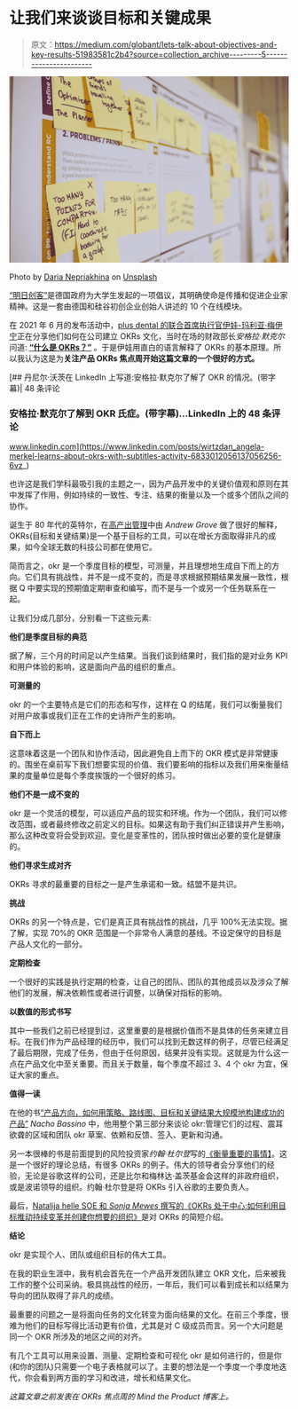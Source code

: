 # 让我们来谈谈目标和关键成果

> 原文：<https://medium.com/globant/lets-talk-about-objectives-and-key-results-51983581c2b4?source=collection_archive---------5----------------------->

![](img/97ca247d5e807a47effba7b3899c4abc.png)

Photo by [Daria Nepriakhina](https://unsplash.com/@epicantus?utm_source=unsplash&utm_medium=referral&utm_content=creditCopyText) on [Unsplash](https://unsplash.com/s/photos/agile?utm_source=unsplash&utm_medium=referral&utm_content=creditCopyText)

[“明日创客”](https://makers-of-tomorrow.de/online-kurs/)是德国政府为大学生发起的一项倡议，其明确使命是传播和促进企业家精神。这是一套由德国和硅谷初创企业创始人讲述的 10 个在线模块。

在 2021 年 6 月的发布活动中，[plus dental 的联合首席执行官伊娃-玛利亚·梅伊宁](https://www.linkedin.com/in/eva-maria-meijnen-5420911a)正在分享他们如何在公司建立 OKRs 文化，当时在场的财政部长*安格拉·默克尔*问道: [**“什么是 OKRs？”**](https://www.linkedin.com/posts/wirtzdan_angela-merkel-learns-about-okrs-with-subtitles-activity-6833012056137056256-6vz_) 。于是伊娃用直白的语言解释了 OKRs 的基本原理。所以我认为这是为**关注产品 OKRs 焦点周开始这篇文章的一个很好的方式。**

[](https://www.linkedin.com/posts/wirtzdan_angela-merkel-learns-about-okrs-with-subtitles-activity-6833012056137056256-6vz_) [## 丹尼尔·沃茨在 LinkedIn 上写道:安格拉·默克尔了解了 OKR 的情况。(带字幕)| 48 条评论

### 安格拉·默克尔了解到 OKR 氏症。(带字幕)...LinkedIn 上的 48 条评论

www.linkedin.com](https://www.linkedin.com/posts/wirtzdan_angela-merkel-learns-about-okrs-with-subtitles-activity-6833012056137056256-6vz_) 

也许这是我们学科最吸引我的主题之一，因为产品开发中的关键价值观和原则在其中发挥了作用，例如持续的一致性、专注、结果的衡量以及一个或多个团队之间的协作。

诞生于 80 年代的英特尔，在[高产出管理](https://www.amazon.com/High-Output-Management-Andrew-Grove/dp/0679762884)中由 *Andrew Grove* 做了很好的解释，OKRs(目标和关键结果)是一个基于目标的工具，可以在增长方面取得非凡的成果，如今全球无数的科技公司都在使用它。

简而言之，okr 是一个季度目标的模型，可测量，并且理想地生成自下而上的方向。它们具有挑战性，并不是一成不变的，而是寻求根据预期结果发展一致性，根据 Q 中要实现的预期值定期审查和编写，而不是与一个或另一个任务联系在一起。

让我们分成几部分，分别看一下这些元素:

**他们是季度目标的典范**

据了解，三个月的时间足以产生结果。当我们谈到结果时，我们指的是对业务 KPI 和用户体验的影响，这是面向产品的组织的重点。

**可测量的**

okr 的一个主要特点是它们的形态和写作，这样在 Q 的结尾，我们可以衡量我们对用户故事或我们正在工作的史诗所产生的影响。

**自下而上**

这意味着这是一个团队和协作活动，因此避免自上而下的 OKR 模式是非常健康的。围坐在桌前写下我们想要实现的价值、我们要影响的指标以及我们用来衡量结果的度量单位是每个季度挨饿的一个很好的练习。

**他们不是一成不变的**

okr 是一个灵活的模型，可以适应产品的现实和环境。作为一个团队，我们可以修改范围，或者最终修改之前定义的目标。如果这有助于我们纠正错误并产生影响，那么这种改变将会受到欢迎。变化是变革性的，团队按时做出必要的变化是健康的。

**他们寻求生成对齐**

OKRs 寻求的最重要的目标之一是产生承诺和一致。结盟不是共识。

**挑战**

OKRs 的另一个特点是，它们是真正具有挑战性的挑战，几乎 100%无法实现。据了解，实现 70%的 OKR 范围是一个非常令人满意的基线。不设定保守的目标是产品人文化的一部分。

**定期检查**

一个很好的实践是执行定期的检查，让自己的团队、团队的其他成员以及涉众了解他们的发展，解决依赖性或者进行调整，以确保对指标的影响。

**以数值的形式书写**

其中一些我们之前已经提到过，这里重要的是根据价值而不是具体的任务来建立目标。在我们作为产品经理的经历中，我们可以找到无数这样的例子，尽管已经满足了最后期限，完成了任务，但由于任何原因，结果并没有实现。这就是为什么这一点在产品文化中至关重要。而且关于数量，每个季度不超过 3、4 个 okr 为宜，保证大家的重点。

**值得一读**

在他的书[“产品方向，如何用策略、路线图、目标和关键结果大规模地构建成功的产品”](https://www.amazon.com/Product-Direction-successful-products-Objectives/dp/1736824716) *Nacho Bassino* 中，他用整个第三部分来谈论 okr:管理它们的过程、震耳欲聋的区域和团队 okr 草案、依赖和反馈、签入、更新和沟通。

另一本很棒的书是前面提到的风险投资家*约翰·杜尔登*写的[《衡量重要的事情】](https://www.amazon.com/Measure-What-Matters-Google-Foundation/dp/0525536221)。这是一个很好的理论总结，有很多 OKRs 的例子。伟大的领导者会分享他们的经验，无论是谷歌这样的公司，还是比尔和梅林达·盖茨基金会这样的非政府组织，或是波诺领导的组织。约翰·杜尔登是将 OKRs 引入谷歌的主要负责人。

最后，[Natalija helle SOE 和 *Sonja Mewes* 撰写的《OKRs 处于中心:如何利用目标推动持续变革并创建你想要的组织》](https://www.amazon.com/OKRs-At-Center-ongoing-organization/dp/B0874N53WC)是对 OKRs 的简短介绍。

**结论**

okr 是实现个人、团队或组织目标的伟大工具。

在我的职业生涯中，我有机会首先在一个产品开发团队建立 OKR 文化，后来被我工作的整个公司采纳。极具挑战性的经历，一年后，我们可以看到成长和以结果为导向的团队取得了非凡的成绩。

最重要的问题之一是将面向任务的文化转变为面向结果的文化。在前三个季度，很难为他们的目标写得比活动更有价值，尤其是对 C 级成员而言。另一个大问题是同一个 OKR 所涉及的地区之间的对齐。

有几个工具可以用来设置、测量、定期检查和可视化 okr 是如何进行的，但是你(和你的团队)只需要一个电子表格就可以了。主要的想法是一个季度一个季度地迭代，你会看到两方面的学习和改进，增长和结果文化。

*这篇文章之前发表在 OKRs 焦点周的 Mind the Product 博客上。*